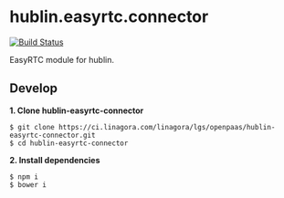 # hublin.easyrtc.connector

[![Build Status](https://ci.linagora.com/linagora/lgs/openpaas/hublin-easyrtc-connector/badges/master/build.svg)](https://ci.linagora.com/linagora/lgs/openpaas/hublin-easyrtc-connector/)

EasyRTC module for hublin.

## Develop

**1. Clone hublin-easyrtc-connector**

```
$ git clone https://ci.linagora.com/linagora/lgs/openpaas/hublin-easyrtc-connector.git
$ cd hublin-easyrtc-connector
```


**2. Install dependencies**
```
$ npm i
$ bower i
```